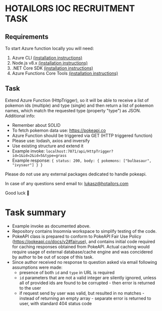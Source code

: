 # HOTAILORS IOC RECRUITMENT TASK

## Requirements
To start Azure function locally you will need:
1. Azure CLI [(installation instructions)](https://docs.microsoft.com/en-us/cli/azure/install-azure-cli-apt?view=azure-cli-latest)
2. Node.js v8.x [(installation instructions)](https://github.com/nodesource/distributions/blob/master/README.md)
3. .NET Core SDK [(installation instructions)](https://dotnet.microsoft.com/download/linux-package-manager/ubuntu18-04/sdk-2.1.300)
4. Azure Functions Core Tools [(installation instructions)](https://github.com/Azure/azure-functions-core-tools#linux)

## Task
Extend Azure Function (HttpTrigger), so it will be able to receive a list of pokemon ids (multiple) and type (single) and then return a list of pokemon names, which match the requested type (property "type") as JSON.
Additional info:
  * Remember about SOLID
  * To fetch pokemon data use: https://pokeapi.co
  * Azure Function should be triggered via GET (HTTP triggered function)
  * Please use: lodash, axios and inversify
  * Use existing structure and extend it
  * Example invoke: ``localhost:7071/api/HttpTrigger?id=1&id=2&id=5&type=grass``
  * Example response: 
        ``{ status: 200, body: { pokemons: ["bulbasaur", "ivysaur"] } }``

Please do not use any external packages dedicated to handle pokeapi.

In case of any questions send email to: <lukasz@hotailors.com>

Good luck :slightly_smiling_face:

# Task summary
* Example invoke as documented above.
* Repository contains Insomnia workspace to simplify testing of the code.
* PokeAPI class is prepared to conform to PokeAPI Fair Use Policy (https://pokeapi.co/docs/v2#fairuse), and contains initial code required for caching responses obtained from PokeAPI. Actual caching would require usage of external database/cache engine and was concidered by author to be out of scope of this task.
* Since author received no response to question asked via email following assumptions were made:
  * presence of both ``id`` and ``type`` in URL is required
  * ``id`` parameters that are not a valid integer are silently ignored, unless all of provided ids are found to be corrupted - then error is returned to the user
  * if request send by user was valid, but resulted in no matches - instead of returning an empty array - separate error is returned to user, with standard 404 status code